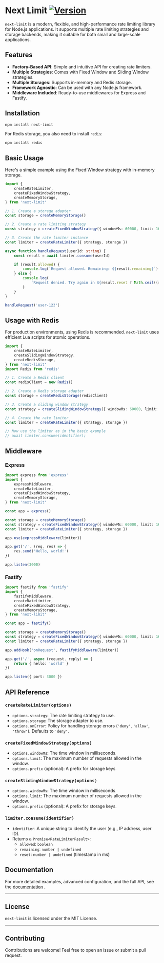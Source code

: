 # Next Limit [![Version](https://img.shields.io/npm/v/next-limit.svg)](https://www.npmjs.com/package/next-limit)

`next-limit` is a modern, flexible, and high-performance rate limiting library for Node.js applications. It supports multiple rate limiting strategies and storage backends, making it suitable for both small and large-scale applications.

## Features

- **Factory-Based API**: Simple and intuitive API for creating rate limiters.
- **Multiple Strategies**: Comes with Fixed Window and Sliding Window strategies.
- **Multiple Storages**: Supports in-memory and Redis storage.
- **Framework Agnostic**: Can be used with any Node.js framework.
- **Middleware Included**: Ready-to-use middlewares for Express and Fastify.

## Installation

```bash
npm install next-limit
```

For Redis storage, you also need to install `redis`:

```bash
npm install redis
```

## Basic Usage

Here's a simple example using the Fixed Window strategy with in-memory storage.

```typescript
import {
    createRateLimiter,
    createFixedWindowStrategy,
    createMemoryStorage,
} from 'next-limit'

// 1. Create a storage adapter
const storage = createMemoryStorage()

// 2. Create a rate limiting strategy
const strategy = createFixedWindowStrategy({ windowMs: 60000, limit: 100 })

// 3. Create the rate limiter instance
const limiter = createRateLimiter({ strategy, storage })

async function handleRequest(userId: string) {
    const result = await limiter.consume(userId)

    if (result.allowed) {
        console.log(`Request allowed. Remaining: ${result.remaining}`)
    } else {
        console.log(
            `Request denied. Try again in ${result.reset ? Math.ceil((result.reset - Date.now()) / 1000) : 0} seconds.`
        )
    }
}

handleRequest('user-123')
```

## Usage with Redis

For production environments, using Redis is recommended. `next-limit` uses efficient Lua scripts for atomic operations.

```typescript
import {
    createRateLimiter,
    createSlidingWindowStrategy,
    createRedisStorage,
} from 'next-limit'
import Redis from 'redis'

// 1. Create a Redis client
const redisClient = new Redis()

// 2. Create a Redis storage adapter
const storage = createRedisStorage(redisClient)

// 3. Create a sliding window strategy
const strategy = createSlidingWindowStrategy({ windowMs: 60000, limit: 100 })

// 4. Create the rate limiter
const limiter = createRateLimiter({ strategy, storage })

// Now use the limiter as in the basic example
// await limiter.consume(identifier);
```

## Middleware

### Express

```typescript
import express from 'express'
import {
    expressMiddleware,
    createRateLimiter,
    createFixedWindowStrategy,
    createMemoryStorage,
} from 'next-limit'

const app = express()

const storage = createMemoryStorage()
const strategy = createFixedWindowStrategy({ windowMs: 60000, limit: 10 })
const limiter = createRateLimiter({ strategy, storage })

app.use(expressMiddleware(limiter))

app.get('/', (req, res) => {
    res.send('Hello, world!')
})

app.listen(3000)
```

### Fastify

```typescript
import fastify from 'fastify'
import {
    fastifyMiddleware,
    createRateLimiter,
    createFixedWindowStrategy,
    createMemoryStorage,
} from 'next-limit'

const app = fastify()

const storage = createMemoryStorage()
const strategy = createFixedWindowStrategy({ windowMs: 60000, limit: 10 })
const limiter = createRateLimiter({ strategy, storage })

app.addHook('onRequest', fastifyMiddleware(limiter))

app.get('/', async (request, reply) => {
    return { hello: 'world' }
})

app.listen({ port: 3000 })
```

## API Reference

### `createRateLimiter(options)`

- `options.strategy`: The rate limiting strategy to use.
- `options.storage`: The storage adapter to use.
- `options.onError`: Policy for handling storage errors (`'deny'`, `'allow'`, `'throw'`). Defaults to `'deny'`.

### `createFixedWindowStrategy(options)`

- `options.windowMs`: The time window in milliseconds.
- `options.limit`: The maximum number of requests allowed in the window.
- `options.prefix` (optional): A prefix for storage keys.

### `createSlidingWindowStrategy(options)`

- `options.windowMs`: The time window in milliseconds.
- `options.limit`: The maximum number of requests allowed in the window.
- `options.prefix` (optional): A prefix for storage keys.

### `limiter.consume(identifier)`

- `identifier`: A unique string to identify the user (e.g., IP address, user ID).
- Returns a `Promise<RateLimiterResult>`:
    - `allowed`: `boolean`
    - `remaining`: `number | undefined`
    - `reset`: `number | undefined` (timestamp in ms)
    
Documentation
-------------

For more detailed examples, advanced configuration, and the full API, see the [documentation](./docs/README.md) .

* * *

License
-------

`next-limit` is licensed under the MIT License.

* * *

Contributing
------------

Contributions are welcome! Feel free to open an issue or submit a pull request.
